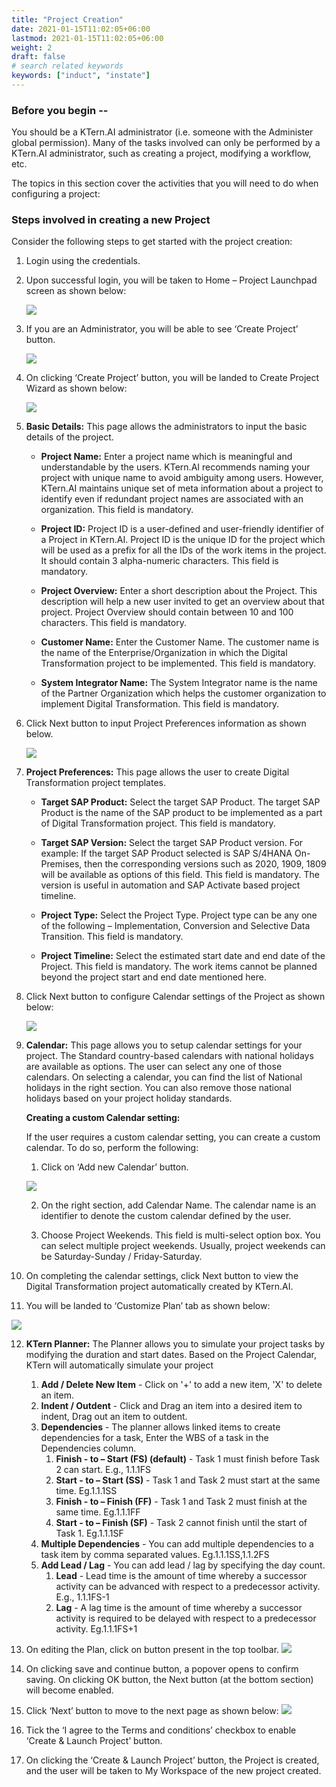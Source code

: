 ```yaml
---
title: "Project Creation"
date: 2021-01-15T11:02:05+06:00
lastmod: 2021-01-15T11:02:05+06:00
weight: 2
draft: false
# search related keywords
keywords: ["induct", "instate"]
---
```



### Before you begin --

You should be a KTern.AI administrator (i.e. someone with the Administer global permission). Many of the tasks involved can only be performed by a KTern.AI administrator, such as creating a project, modifying a workflow, etc. 

The topics in this section cover the activities that you will need to do when configuring a project:

### Steps involved in creating a new Project

Consider the following steps to get started with the project creation:

1.	Login using the credentials.

2.	Upon successful login, you will be taken to Home – Project Launchpad screen as shown below:

    ![](https://storage.googleapis.com/ktern-docs-files/create-new-project-1.png)

3. If you are an Administrator, you will be able to see ‘Create Project’ button. 

    ![](https://storage.googleapis.com/ktern-docs-files/create-new-project-2.png)

4.	On clicking ‘Create Project’ button, you will be landed to Create Project Wizard as shown below:

    ![](https://storage.googleapis.com/ktern-docs-files/create-new-project-3.png)

5.	**Basic Details:** This page allows the administrators to input the basic details of the project.

    - **Project Name:** Enter a project name which is meaningful and understandable by the users. KTern.AI recommends naming your project with unique name to avoid ambiguity among users. However, KTern.AI maintains unique set of meta information about a project to identify even if redundant project names are associated with an organization. This field is mandatory. 

    - **Project ID:** Project ID is a user-defined and user-friendly identifier of a Project in KTern.AI. Project ID is the unique ID for the project which will be used as a prefix for all the IDs of the work items in the project. It should contain 3 alpha-numeric characters. This field is mandatory. 

    - **Project Overview:** Enter a short description about the Project. This description will help a new user invited to get an overview about that project. Project Overview should contain between 10 and 100 characters. This field is mandatory.

    - **Customer Name:** Enter the Customer Name. The customer name is the name of the Enterprise/Organization in which the Digital Transformation project to be implemented. This field is mandatory. 

    - **System Integrator Name:** The System Integrator name is the name of the Partner Organization which helps the customer organization to implement Digital Transformation. This field is mandatory.

6.	Click Next button to input Project Preferences information as shown below.

    ![](https://storage.googleapis.com/ktern-docs-files/create-new-project-4.png)

7.	**Project Preferences:** This page allows the user to create Digital Transformation project templates. 

    - **Target SAP Product:** Select the target SAP Product. The target SAP Product is the name of the SAP product to be implemented as a part of Digital Transformation project. This field is mandatory. 

    - **Target SAP Version:** Select the target SAP Product version. For example: If the target SAP Product selected is SAP S/4HANA On-Premises, then the corresponding versions such as 2020, 1909, 1809 will be available as options of this field. This field is mandatory. The version is useful in automation and SAP Activate based project timeline. 

    - **Project Type:** Select the Project Type. Project type can be any one of the following – Implementation, Conversion and Selective Data Transition. This field is mandatory. 

    - **Project Timeline:** Select the estimated start date and end date of the Project. This field is mandatory. The work items cannot be planned beyond the project start and end date mentioned here. 

8.	Click Next button to configure Calendar settings of the Project as shown below:

    ![](https://storage.googleapis.com/ktern-docs-files/create-new-project-5.png)

9.	**Calendar:** This page allows you to setup calendar settings for your project. The Standard country-based calendars with national holidays are available as options. The user can select any one of those calendars. On selecting a calendar, you can find the list of National holidays in the right section. You can also remove those national holidays based on your project holiday standards.

    **Creating a custom Calendar setting:**
    
    If the user requires a custom calendar setting, you can create a custom calendar. To do so, perform the following: 
    1.	Click on ‘Add new Calendar’ button.
    
    ![](https://storage.googleapis.com/ktern-docs-files/create-new-project-6.png)
    
    2.	On the right section, add Calendar Name. The calendar name is an identifier to denote the custom calendar defined by the user.
    
    3.	Choose Project Weekends. This field is multi-select option box. You can select multiple project weekends. Usually, project weekends can be Saturday-Sunday / Friday-Saturday.
    
10.	On completing the calendar settings, click Next button to view the Digital Transformation project automatically created by KTern.AI.

11.	You will be landed to ‘Customize Plan’ tab as shown below:

![](https://storage.googleapis.com/ktern-docs-files/create-new-project-7.png)

12.	**KTern Planner:** The Planner allows you to simulate your project tasks by modifying the duration and start dates. Based on the Project Calendar, KTern will automatically simulate your project
    1.	**Add / Delete New Item** - Click on '+' to add a new item, 'X' to delete an item.
    2.	**Indent / Outdent** - Click and Drag an item into a desired item to indent, Drag out an item to outdent.
    3.	**Dependencies** - The planner allows linked items to create dependencies for a task, Enter the WBS of a task in the Dependencies column.
        1.	**Finish - to – Start (FS) (default)** - Task 1 must finish before Task 2 can start. E.g., 1.1.1FS
        2.	**Start - to – Start (SS)** - Task 1 and Task 2 must start at the same time. Eg.1.1.1SS
        3.	**Finish - to – Finish (FF)** - Task 1 and Task 2 must finish at the same time. Eg.1.1.1FF
        4.	**Start - to – Finish (SF)** - Task 2 cannot finish until the start of Task 1. Eg.1.1.1SF
    4.	**Multiple Dependencies** - You can add multiple dependencies to a task item by comma separated values. Eg.1.1.1SS,1.1.2FS
    5.	**Add Lead / Lag** - You can add lead / lag by specifying the day count.
        1.	**Lead** - Lead time is the amount of time whereby a successor activity can be advanced with respect to a predecessor activity. E.g., 1.1.1FS-1
        2.	**Lag** - A lag time is the amount of time whereby a successor activity is required to be delayed with respect to a predecessor activity. Eg.1.1.1FS+1
        
13.	On editing the Plan, click on button present in the top toolbar.
    ![](https://storage.googleapis.com/ktern-docs-files/create-new-project-8.png)
    
14.	On clicking save and continue button, a popover opens to confirm saving. On clicking OK button, the Next button (at the bottom section) will become enabled. 

15.	 Click ‘Next’ button to move to the next page as shown below:
    ![](https://storage.googleapis.com/ktern-docs-files/create-new-project-9.png)

16.	Tick the ‘I agree to the Terms and conditions’ checkbox to enable ‘Create & Launch Project’ button.

17.	On clicking the ‘Create & Launch Project’ button, the Project is created, and the user will be taken to My Workspace of the new project created. 


    



